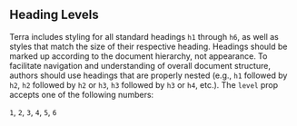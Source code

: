 ## Heading Levels

Terra includes styling for all standard headings `h1` through `h6`, as well as styles that match the size of their respective heading. Headings should be marked up according to the document hierarchy, not appearance. To facilitate navigation and understanding of overall document structure, authors should use headings that are properly nested (e.g., `h1` followed by `h2`, `h2` followed by `h2` or `h3`, `h3` followed by `h3` or `h4`, etc.). The `level` prop accepts one of the following numbers:

`1`, `2`, `3`, `4`, `5`, `6`
